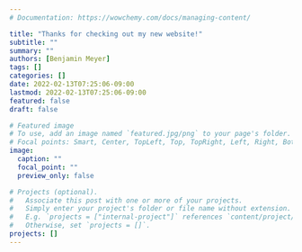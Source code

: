 ```yaml
---
# Documentation: https://wowchemy.com/docs/managing-content/

title: "Thanks for checking out my new website!"
subtitle: ""
summary: ""
authors: [Benjamin Meyer]
tags: []
categories: []
date: 2022-02-13T07:25:06-09:00
lastmod: 2022-02-13T07:25:06-09:00
featured: false
draft: false

# Featured image
# To use, add an image named `featured.jpg/png` to your page's folder.
# Focal points: Smart, Center, TopLeft, Top, TopRight, Left, Right, BottomLeft, Bottom, BottomRight.
image:
  caption: ""
  focal_point: ""
  preview_only: false

# Projects (optional).
#   Associate this post with one or more of your projects.
#   Simply enter your project's folder or file name without extension.
#   E.g. `projects = ["internal-project"]` references `content/project/deep-learning/index.md`.
#   Otherwise, set `projects = []`.
projects: []
---
```

